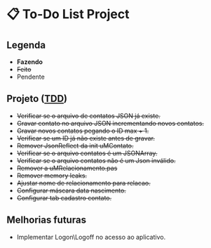 # 📋 To-Do List Project

## Legenda

- __Fazendo__
- ~~Feito~~
- Pendente

## Projeto ([TDD](https://github.com/KAYOKG/BibliotecaDev/blob/main/LivrosDev/TDD%20-%20Desenvolvimento%20Guiado%20por%20Testes%20-%20Autor%20(Ken%20Beck).pdf))

-  ~~Verificar se o arquivo de contatos JSON já existe.~~
-  ~~Gravar contato no arquivo JSON incrementando novos contatos.~~
-  ~~Gravar novos contatos pegando o ID max + 1.~~
-  ~~Verificar se um ID já não existe antes de gravar.~~
-  ~~Remover JsonReflect da init uMContato.~~
-  ~~Verificar se o arquivo contatos é um JSONArray.~~
-  ~~Verificar se o arquivo contatos não é um Json inválido.~~
-  ~~Remover a uMRelacionamento.pas~~
-  ~~Remover memory leaks.~~
-  ~~Ajustar nome de relacionamento para relacao.~~
-  ~~Configurar máscara data nascimento.~~
-  ~~Configurar tab cadastro contato.~~

## Melhorias futuras

-  Implementar Logon\Logoff no acesso ao aplicativo.
